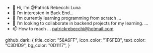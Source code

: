 - 👋 Hi, I’m @Patrick Rebecchi Luna
- 👀 I’m interested in Back End...
- 🌱 I’m currently learning programming from scratch ... 
- 💞️ I’m looking to collaborate in backend projects for my learning. ...
- 📫 How to reach ...
patrickrebecchi@hotmail.com
<!---
PatrickRebecchi/PatrickRebecchi is a ✨ special ✨ repository because its `README.md` (this file) appears on your GitHub profile.
You can click the Preview link to take a look at your changes.
--->

github_dark: {
    title_color: "58A6FF",
    icon_color: "1F6FEB",
    text_color: "C3D1D9",
    bg_color: "0D1117",
  }
